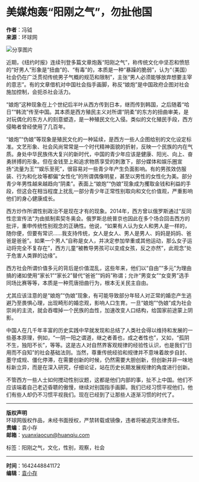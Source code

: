 # 美媒炮轰“阳刚之气”，勿扯他国

**作者**：冯钺  
**来源**：环球网  

![分享图片](//rs2.huanqiucdn.cn/huanqiu/image/m/share.jpg)

近期，《纽约时报》连续刊登多篇文章炮轰“阳刚之气”，称传统文化中坚忍和愤怒的“好男人”形象是“扭曲”的、“有毒”的，本质是一种“暴躁的脆弱”，认为“（美国）社会仍在广泛贯彻传统男子气概的规范和限制”，主张“男人必须能够放弃想要主宰的意志”。有的文章借机对中国社会指手画脚，称反“娘炮”是中国政府企图对社会施加控制，会扼杀社会活力。

“娘炮”这种现象在上个世纪后半叶从西方传到日本，继而传到韩国，之后随着“哈日”“韩流”传至中国。其本质是西方殖民主义对所谓“阴柔”的东方的扭曲审美，是对玩偶化的东方人的刻意塑造，是一种殖民文化入侵。类似的文化殖民手段，西方侵略者曾经使用了几百年。

“娘炮”“伪娘”等现象是殖民文化的一种延续，是西方一些人企图给别的文化设定标准。文艺形象、社会风尚常常是一个时代精神面貌的折射，反映一个民族的内在气质。身处中华民族伟大复兴的新时代，中国的青少年应该是健康、阳光、向上、奋勇拼搏的形象。但在金钱至上和追求物质享受的刺激下，部分媒体和娱乐圈宣扬“流量为王”“娱乐至死”，很容易对一些青少年产生负面影响。有的男孩效仿服装、行为和化妆等都偏“女性化”的所谓偶像明星，甚至以男性的女性化为美。部分青少年男性越来越趋向“阴柔”。表面上“娘炮”“伪娘”现象成为攫取金钱和利益的手段，但这会在相当程度上扰乱一部分青少年正常性别取向和文化价值观，严重影响他们的身心健康成长。

西方炒作所谓性别政治不是现在才有的现象。2014年，西方曾以俄罗斯通过“反同性恋宣传法”为由抵制索契冬奥会。俄罗斯总统普京也因此在多个场合回击西方的批评，重申传统性别观念的正确性。他说，“如果有人认为女人和男人是一样的，随你便，但要有常识……我支持传统，女人是女人、男人是男人、妈妈是妈妈、爸爸是爸爸”。如果一个男人“自称是女人，并决定参加举重或其他运动，那么女子运动将完全不复存在”，西方儿童“被教导男孩可以变成女孩，反之亦然”，此观念“处于危害人类罪的边缘”。

西方社会所谓价值多元的背后是价值混乱，这些年来，他们以“自由”“多元”为理由搞的诸如使用“家长1”“家长2”替代“爸爸”“妈妈”称谓；允许“男变女”“女变男”选手同场比赛等等，本质是一种荒唐扭曲行为，根本无关民主自由。

尤其应该注意的是“娘炮”“伪娘”现象，有可能导致部分年轻人对正常的婚恋产生逃避乃至畏惧心理，出现畸形的婚恋观，影响人口生育。一旦“娘炮”“伪娘”成为社会崇尚的主流，就会吞噬掉一个民族的血性，加速改变人口结构，给国家前途蒙上阴影。

中国人在几千年丰富的历史实践中早就发现和总结了人类社会得以维持和发展的一些基本原理，例如，“一阴一阳之谓道，继之者善也，成之者性也”，又如，“孤阴不生，独阳不长”，等等。这是古人对自然界客观规律的经验性认识，也是我们“日用而不自知”的社会基础法则。当然，尊重传统经验和规律并不意味着故步自封、墨守成规、僵化停滞，在需要创新的时候，仍然需要大胆创新，但创新并非一味地标新立异，而是在深入研究，仔细论证，站在历史长期发展规律的角度进行创新。

不管西方一些人士如何搅动性别议题，这都是他们内部的事，扯不上中国。他们不应该端着自己老迈昏聩的傲慢，继续对别国指手画脚。我们已经习惯平视他们，他们有些人却仍不习惯平视我们。现在已经到了让那些人逐渐习惯的时代了。

---

**版权声明**  
环球网版权作品，未经书面授权，严禁转载或镜像，违者将被追究法律责任。  
**责编**：袁小存  
**邮箱**：yuanxiaocun@huanqiu.com  

标签：阳刚之气，文化，性别，观察，社会  

--- 

**时间**：1642448841172  
**编辑**：[袁小存](mailto:yuanxiaocun@huanqiu.com)  